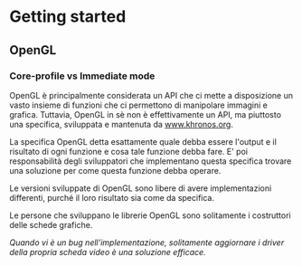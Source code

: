 # Getting started
## OpenGL
### Core-profile vs Immediate mode
OpenGL è principalmente considerata un API che ci mette a disposizione un vasto insieme di funzioni che ci permettono di manipolare immagini e grafica. Tuttavia, OpenGL in sè non è effettivamente un API, ma piuttosto una specifica, sviluppata e mantenuta da www.khronos.org.

La specifica OpenGL detta esattamente quale debba essere l'output e il risultato di ogni funzione e cosa tale funzione debba fare. E' poi responsabilità degli sviluppatori che implementano questa specifica trovare una soluzione per come questa funzione debba operare.

Le versioni sviluppate di OpenGL sono libere di avere implementazioni differenti, purché il loro risultato sia come da specifica.

Le persone che sviluppano le librerie OpenGL sono solitamente i costruttori delle schede grafiche.

_Quando vi è un bug nell'implementazione, solitamente aggiornare i driver della propria scheda video è una soluzione efficace._